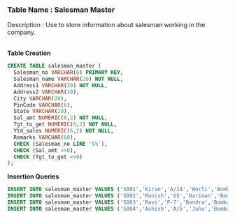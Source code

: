 ### Table Name : Salesman Master

Description : Use to store information about salesman working in the company.
<br><br>

**Table Creation**

```sql
CREATE TABLE salesman_master (
  Salesman_no VARCHAR(6) PRIMARY KEY, 
  Salesman_name VARCHAR(20) NOT NULL, 
  Address1 VARCHAR(30) NOT NULL, 
  Address2 VARCHAR(30), 
  City VARCHAR(20), 
  PinCode VARCHAR(6), 
  State VARCHAR(20), 
  Sal_amt NUMERIC(8,2) NOT NULL, 
  Tgt_to_get NUMERIC(6,2) NOT NULL, 
  Ytd_sales NUMERIC(6,2) NOT NULL, 
  Remarks VARCHAR(60), 
  CHECK (Salesman_no LIKE 'S%'),
  CHECK (Sal_amt <>0),
  CHECK (Tgt_to_get <>0)
);
```


**Insertion Queries**

```sql
INSERT INTO salesman_master VALUES ('S001','Kiran','A/14','Worli','Bombay','400002','Maharashtra',3000,100,50,'Good');  
INSERT INTO salesman_master VALUES ('S002','Manish','65','Nariman','Bombay','400001','Maharashtra',3000,200,100,'Good');     
INSERT INTO salesman_master VALUES ('S003','Ravi','P-7','Bandra','Bombay','400032','Maharashtra',3000,200,100,'Good');        
INSERT INTO salesman_master VALUES ('S004','Ashish','A/5','Juhu','Bombay','400044','Maharashtra',3000,200,150,'Good');        
```
